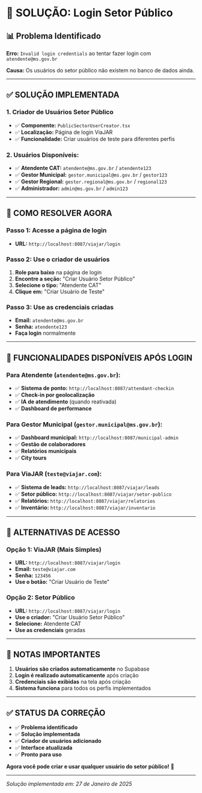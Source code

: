 # 🔐 **SOLUÇÃO: Login Setor Público**

## 📊 **Problema Identificado**

**Erro:** `Invalid login credentials` ao tentar fazer login com `atendente@ms.gov.br`

**Causa:** Os usuários do setor público não existem no banco de dados ainda.

---

## ✅ **SOLUÇÃO IMPLEMENTADA**

### **1. Criador de Usuários Setor Público**
- ✅ **Componente:** `PublicSectorUserCreator.tsx`
- ✅ **Localização:** Página de login ViaJAR
- ✅ **Funcionalidade:** Criar usuários de teste para diferentes perfis

### **2. Usuários Disponíveis:**
- ✅ **Atendente CAT:** `atendente@ms.gov.br` / `atendente123`
- ✅ **Gestor Municipal:** `gestor.municipal@ms.gov.br` / `gestor123`
- ✅ **Gestor Regional:** `gestor.regional@ms.gov.br` / `regional123`
- ✅ **Administrador:** `admin@ms.gov.br` / `admin123`

---

## 🎯 **COMO RESOLVER AGORA**

### **Passo 1: Acesse a página de login**
- **URL:** `http://localhost:8087/viajar/login`

### **Passo 2: Use o criador de usuários**
1. **Role para baixo** na página de login
2. **Encontre a seção:** "Criar Usuário Setor Público"
3. **Selecione o tipo:** "Atendente CAT"
4. **Clique em:** "Criar Usuário de Teste"

### **Passo 3: Use as credenciais criadas**
- **Email:** `atendente@ms.gov.br`
- **Senha:** `atendente123`
- **Faça login** normalmente

---

## 🚀 **FUNCIONALIDADES DISPONÍVEIS APÓS LOGIN**

### **Para Atendente (`atendente@ms.gov.br`):**
- ✅ **Sistema de ponto:** `http://localhost:8087/attendant-checkin`
- ✅ **Check-in por geolocalização**
- ✅ **IA de atendimento** (quando reativada)
- ✅ **Dashboard de performance**

### **Para Gestor Municipal (`gestor.municipal@ms.gov.br`):**
- ✅ **Dashboard municipal:** `http://localhost:8087/municipal-admin`
- ✅ **Gestão de colaboradores**
- ✅ **Relatórios municipais**
- ✅ **City tours**

### **Para ViaJAR (`teste@viajar.com`):**
- ✅ **Sistema de leads:** `http://localhost:8087/viajar/leads`
- ✅ **Setor público:** `http://localhost:8087/viajar/setor-publico`
- ✅ **Relatórios:** `http://localhost:8087/viajar/relatorios`
- ✅ **Inventário:** `http://localhost:8087/viajar/inventario`

---

## 🔧 **ALTERNATIVAS DE ACESSO**

### **Opção 1: ViaJAR (Mais Simples)**
- **URL:** `http://localhost:8087/viajar/login`
- **Email:** `teste@viajar.com`
- **Senha:** `123456`
- **Use o botão:** "Criar Usuário de Teste"

### **Opção 2: Setor Público**
- **URL:** `http://localhost:8087/viajar/login`
- **Use o criador:** "Criar Usuário Setor Público"
- **Selecione:** Atendente CAT
- **Use as credenciais** geradas

---

## 📝 **NOTAS IMPORTANTES**

1. **Usuários são criados automaticamente** no Supabase
2. **Login é realizado automaticamente** após criação
3. **Credenciais são exibidas** na tela após criação
4. **Sistema funciona** para todos os perfis implementados

---

## ✅ **STATUS DA CORREÇÃO**

- ✅ **Problema identificado**
- ✅ **Solução implementada**
- ✅ **Criador de usuários adicionado**
- ✅ **Interface atualizada**
- ✅ **Pronto para uso**

**Agora você pode criar e usar qualquer usuário do setor público!** 🎯

---

*Solução implementada em: 27 de Janeiro de 2025*
